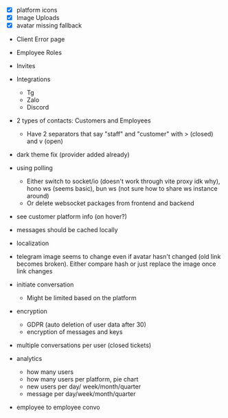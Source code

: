 - [x] platform icons
- [x] Image Uploads
- [x] avatar missing fallback

- Client Error page
- Employee Roles
- Invites
- Integrations
    - Tg
    - Zalo
    - Discord
- 2 types of contacts: Customers and Employees
    - Have 2 separators that say "staff" and "customer" with > (closed) and v (open)
- dark theme fix (provider added already)
- using polling
    - Either switch to socket/io (doesn't work through vite proxy idk why), hono ws (seems basic), bun ws (not sure how to share ws instance around)
    - Or delete websocket packages from frontend and backend
- see customer platform info (on hover?)
- messages should be cached locally
- localization
- telegram image seems to change even if avatar hasn't changed (old link becomes broken). Either compare hash or just replace the image once link changes

- initiate conversation
    - Might be limited based on the platform
- encryption
    - GDPR (auto deletion of user data after 30)
    - encryption of messages and keys

- multiple conversations per user (closed tickets)
- analytics
  - how many users 
  - how many users per platform, pie chart
  - new users per day/ week/month/quarter
  - message per day/week/month/quarter
- employee to employee convo